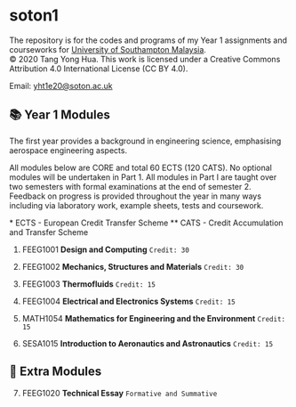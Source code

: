 # soton1
The repository is for the codes and programs of my Year 1 assignments and courseworks for [University of Southampton Malaysia](https://www.southampton.ac.uk/my).  
© 2020 Tang Yong Hua. This work is licensed under a Creative Commons Attribution 4.0 International License (CC BY 4.0).

Email: yht1e20@soton.ac.uk

📚 Year 1 Modules
---

The first year provides a background in engineering science, emphasising aerospace engineering aspects.

All modules below are CORE and total 60 ECTS (120 CATS). No optional modules will be undertaken in Part 1. All modules in Part I are taught over two semesters with formal examinations at the end of semester 2. Feedback on progress is provided throughout the year in many ways including via laboratory work, example sheets, tests and coursework.

\* ECTS - European Credit Transfer Scheme ** CATS - Credit Accumulation and Transfer Scheme
   
1. FEEG1001 **Design and Computing** `Credit: 30`

2. FEEG1002 **Mechanics, Structures and Materials** `Credit: 30`

3. FEEG1003 **Thermofluids** `Credit: 15`

4. FEEG1004 **Electrical and Electronics Systems** `Credit: 15`

5. MATH1054 **Mathematics for Engineering and the Environment** `Credit: 15`

6. SESA1015 **Introduction to Aeronautics and Astronautics** `Credit: 15`

📝 Extra Modules
---

7. FEEG1020 **Technical Essay** `Formative and Summative`
